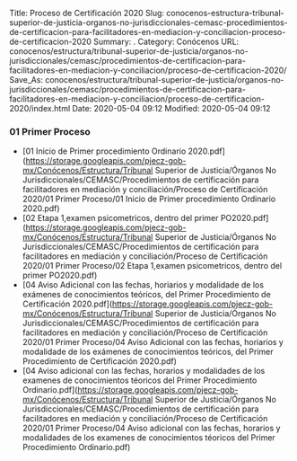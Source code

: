 Title: Proceso de Certificación 2020
Slug: conocenos-estructura-tribunal-superior-de-justicia-organos-no-jurisdiccionales-cemasc-procedimientos-de-certificacion-para-facilitadores-en-mediacion-y-conciliacion-proceso-de-certificacion-2020
Summary: .
Category: Conócenos
URL: conocenos/estructura/tribunal-superior-de-justicia/organos-no-jurisdiccionales/cemasc/procedimientos-de-certificacion-para-facilitadores-en-mediacion-y-conciliacion/proceso-de-certificacion-2020/
Save_As: conocenos/estructura/tribunal-superior-de-justicia/organos-no-jurisdiccionales/cemasc/procedimientos-de-certificacion-para-facilitadores-en-mediacion-y-conciliacion/proceso-de-certificacion-2020/index.html
Date: 2020-05-04 09:12
Modified: 2020-05-04 09:12


 



### 01 Primer Proceso


* [01 Inicio de Primer procedimiento Ordinario 2020.pdf](https://storage.googleapis.com/pjecz-gob-mx/Conócenos/Estructura/Tribunal Superior de Justicia/Órganos No Jurisdiccionales/CEMASC/Procedimientos de certificación para facilitadores en mediación y conciliación/Proceso de Certificación 2020/01 Primer Proceso/01 Inicio de Primer procedimiento Ordinario 2020.pdf)
* [02 Etapa 1,examen psicometricos, dentro del primer PO2020.pdf](https://storage.googleapis.com/pjecz-gob-mx/Conócenos/Estructura/Tribunal Superior de Justicia/Órganos No Jurisdiccionales/CEMASC/Procedimientos de certificación para facilitadores en mediación y conciliación/Proceso de Certificación 2020/01 Primer Proceso/02 Etapa 1,examen psicometricos, dentro del primer PO2020.pdf)
* [04 Aviso Adicional con las fechas, horiarios y modalidade de los exámenes de conocimientos teóricos, del Primer Procedimiento de Certificación 2020.pdf](https://storage.googleapis.com/pjecz-gob-mx/Conócenos/Estructura/Tribunal Superior de Justicia/Órganos No Jurisdiccionales/CEMASC/Procedimientos de certificación para facilitadores en mediación y conciliación/Proceso de Certificación 2020/01 Primer Proceso/04 Aviso Adicional con las fechas, horiarios y modalidade de los exámenes de conocimientos teóricos, del Primer Procedimiento de Certificación 2020.pdf)
* [04 Aviso adicional con las fechas, horarios y modalidades de los examenes de conocimientos téoricos del Primer Procedimiento Ordinario.pdf](https://storage.googleapis.com/pjecz-gob-mx/Conócenos/Estructura/Tribunal Superior de Justicia/Órganos No Jurisdiccionales/CEMASC/Procedimientos de certificación para facilitadores en mediación y conciliación/Proceso de Certificación 2020/01 Primer Proceso/04 Aviso adicional con las fechas, horarios y modalidades de los examenes de conocimientos téoricos del Primer Procedimiento Ordinario.pdf)


